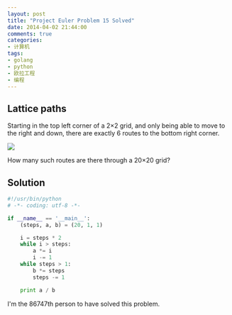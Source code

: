 ```yaml
---
layout: post
title: "Project Euler Problem 15 Solved"
date: 2014-04-02 21:44:00
comments: true
categories:
- 计算机
tags:
- golang
- python
- 欧拉工程
- 编程
---
```


Lattice paths
-------------

Starting in the top left corner of a 2×2 grid, and only being able to move to the right and down, there are exactly 6 routes to the bottom right corner.

![](http://pic.yupoo.com/leninlee/DEwoQ7qc/medish.jpg)

How many such routes are there through a 20×20 grid?

Solution
--------

```python
#!/usr/bin/python
# -*- coding: utf-8 -*-

if __name__ == '__main__':
    (steps, a, b) = (20, 1, 1)

    i = steps * 2
    while i > steps:
        a *= i
        i -= 1
    while steps > 1:
        b *= steps
        steps -= 1

    print a / b
```

I'm the 86747th person to have solved this problem.
